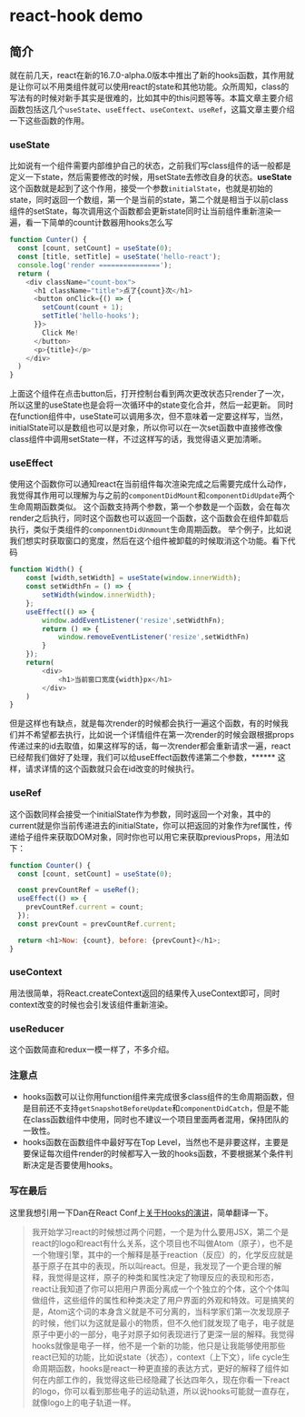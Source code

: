 # react-hook demo

## 简介
就在前几天，react在新的16.7.0-alpha.0版本中推出了新的hooks函数，其作用就是让你可以不用类组件就可以使用react的state和其他功能。众所周知，class的写法有的时候对新手其实是很难的，比如其中的this问题等等。本篇文章主要介绍函数包括这几个`useState`、`useEffect`、`useContext`、`useRef`，这篇文章主要介绍一下这些函数的作用。

### useState
比如说有一个组件需要内部维护自己的状态，之前我们写class组件的话一般都是定义一下state，然后需要修改的时候，用setState去修改自身的状态。**useState**这个函数就是起到了这个作用，接受一个参数`initialState`，也就是初始的state，同时返回一个数组，第一个是当前的state，第二个就是相当于以前class组件的setState，每次调用这个函数都会更新state同时让当前组件重新渲染一遍，看一下简单的count计数器用hooks怎么写
```javascript
function Cunter() {
  const [count, setCount] = useState(0);
  const [title, setTitle] = useState('hello-react');
  console.log('render ===============');
  return (
    <div className="count-box">
      <h1 className="title">点了{count}次</h1>
      <button onClick={() => {
        setCount(count + 1);
        setTitle('hello-hooks');
      }}>
        Click Me!
      </button>
      <p>{title}</p>
    </div>
  )
}
```
上面这个组件在点击button后，打开控制台看到两次更改状态只render了一次，所以这里的useState也是会将一次循环中的state变化合并，然后一起更新。
同时在function组件中，useState可以调用多次，但不意味着一定要这样写，当然，initialState可以是数组也可以是对象，所以你可以在一次set函数中直接修改像class组件中调用setState一样，不过这样写的话，我觉得语义更加清晰。


### useEffect
使用这个函数你可以通知react在当前组件每次渲染完成之后需要完成什么动作，我觉得其作用可以理解为与之前的`componentDidMount`和`componentDidUpdate`两个生命周期函数类似。
这个函数支持两个参数，第一个参数是一个函数，会在每次render之后执行，同时这个函数也可以返回一个函数，这个函数会在组件卸载后执行，类似于类组件的`componnentDidUnmount`生命周期函数。
举个例子，比如说我们想实时获取窗口的宽度，然后在这个组件被卸载的时候取消这个功能。看下代码
```javascript
function Width() {
    const [width,setWidth] = useState(window.innerWidth);
    const setWidthFn = () => {
        setWidth(window.innerWidth);
    };
    useEffect(() => {
        window.addEventListener('resize',setWidthFn);
        return () => {
            window.removeEventListener('resize',setWidthFn)
        }
    });
    return(
        <div>
            <h1>当前窗口宽度{width}px</h1>
        </div>
    )
}
```
但是这样也有缺点，就是每次render的时候都会执行一遍这个函数，有的时候我们并不希望都去执行，比如说一个详情组件在第一次render的时候会跟根据props传递过来的id去取值，如果这样写的话，每一次render都会重新请求一遍，react已经帮我们做好了处理，我们可以给useEffect函数传递第二个参数，****** 这样，请求详情的这个函数就只会在id改变的时候执行。

### useRef
这个函数同样会接受一个initialState作为参数，同时返回一个对象，其中的current就是你当前传递进去的initialState，你可以把返回的对象作为ref属性，传递给子组件来获取DOM对象，同时你也可以用它来获取previousProps，用法如下：
```javascript
function Counter() {
  const [count, setCount] = useState(0);

  const prevCountRef = useRef();
  useEffect(() => {
    prevCountRef.current = count;
  });
  const prevCount = prevCountRef.current;

  return <h1>Now: {count}, before: {prevCount}</h1>;
}
```

### useContext
用法很简单，将React.createContext返回的结果传入useContext即可，同时context改变的时候也会引发该组件重新渲染。

### useReducer
这个函数简直和redux一模一样了，不多介绍。

### 注意点
- hooks函数可以让你用function组件来完成很多class组件的生命周期函数，但是目前还不支持`getSnapshotBeforeUpdate`和`componentDidCatch`，但是不能在class函数组件中使用，同时也不建议一个项目里面两者混用，保持团队的一致性。
- hooks函数在函数组件中最好写在Top Level，当然也不是非要这样，主要是要保证每次组件render的时候都写入一致的hooks函数，不要根据某个条件判断决定是否要使用hooks。 

### 写在最后
这里我想引用一下Dan在React Conf上[关于Hooks的演讲](https://www.youtube.com/watch?v=dpw9EHDh2bM)，简单翻译一下。
> 我开始学习react的时候想过两个问题，一个是为什么要用JSX，第二个是react的logo和react有什么关系，这个项目也不叫做Atom（原子），也不是一个物理引擎，其中的一个解释是基于reaction（反应）的，化学反应就是基于原子在其中的表现，所以叫react。但是，我发现了一个更合理的解释，我觉得是这样，原子的种类和属性决定了物理反应的表现和形态，react让我知道了你可以把用户界面分离成一个个独立的个体，这个个体叫做组件，这些组件的属性和种类决定了用户界面的外观和特效。可是搞笑的是，Atom这个词的本身含义就是不可分离的，当科学家们第一次发现原子的时候，他们以为这就是最小的物质，但不久他们就发现了电子，电子就是原子中更小的一部分，电子对原子如何表现进行了更深一层的解释。我觉得hooks就像是电子一样，他不是一个新的功能，他只是让我能够使用那些react已知的功能，比如说state（状态），context（上下文），life cycle生命周期函数，hooks是react一种更直接的表达方式，更好的解释了组件如何在内部工作的，我觉得这些已经隐藏了长达四年久，现在你看一下react的logo，你可以看到那些电子的运动轨道，所以说hooks可能就一直存在，就像logo上的电子轨道一样。


